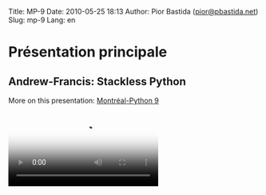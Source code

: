 Title: MP-9
Date: 2010-05-25 18:13
Author: Pior Bastida (pior@pbastida.net)
Slug: mp-9
Lang: en

<!--:en-->

<style>#sidebar { display:none;} #content { width: 740px !important; } </style>
Présentation principale
=======================

Andrew-Francis: Stackless Python
--------------------------------

More on this presentation: [Montréal-Python 9][]   

<video controls poster="http://montrealpython.org/videos/Montreal-Python-9-Andrew-Francis-Stackless-Python.jpg">
<source src="http://montrealpython.org/videos/Montreal-Python-9-Andrew-Francis-Stackless-Python.ogg" type="video/ogg"></source>
<source src="http://montrealpython.org/videos/Montreal-Python-9-Andrew-Francis-Stackless-Python.mp4" type="video/mp4"></source>
Your browser doesn't support HTML5. Please use the download link. If you
use Safari and want to use a libre format, install the Xiph QuickTime
Component at http://www.xiph.org/quicktime </video>

  [Montréal-Python 9]: http://wiki.montrealpython.org/index.php/Montréal-Python_9
